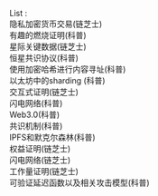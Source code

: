 List :  
隐私加密货币交易(链芝士)  
有趣的燃烧证明(科普)  
星际关键数据(链芝士)  
恒星共识协议(科普)  
使用加密哈希进行内容寻址(科普)  
以太坊中的sharding (科普)  
交互式证明(链芝士)  
闪电网络(科普)  
Web3.0(科普)  
共识机制(科普)  
IPFS和默克尔森林(科普)  
权益证明(链芝士)  
闪电网络(链芝士)  
工作量证明(链芝士)  
可验证延迟函数以及相关攻击模型(科普)  
